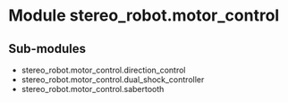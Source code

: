 Module stereo_robot.motor_control
=================================

Sub-modules
-----------
* stereo_robot.motor_control.direction_control
* stereo_robot.motor_control.dual_shock_controller
* stereo_robot.motor_control.sabertooth